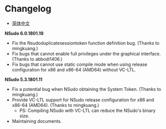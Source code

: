 ﻿# Changelog

- [简体中文](更新日志.md)

**NSudo 6.0.1801.19**
- Fix the Nsudoduplicatesessiontoken function definition bug. (Thanks to mingkuang.)
- Fix bugs that cannot enable full privileges under the graphical interface. (Thanks to abbodi1406.)
- Fix bugs that cannot use static compile mode when using release configuration for x86 and x86-64 (AMD64) without VC-LTL.

**NSudo 5.3.1801.11**
- Fix a potential bug when NSudo obtaining the System Token. (Thanks to mingkuang.)
- Provide VC-LTL support for NSudo release configuration for x86 and x86-64 (AMD64). (Thanks to mingkuang.)
  - PS: Compiling NSudo with VC-LTL can reduce the NSudo's binary size.
- Maintaining documents.
